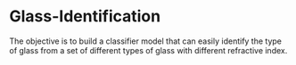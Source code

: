 # Glass-Identification
The objective is to build a classifier model that can easily identify the type of glass from a set of different types of glass with different refractive index.
